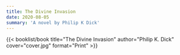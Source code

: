 ```yaml
---
title: The Divine Invasion
date: 2020-08-05
summary: 'A novel by Philip K Dick'
---
```


{{< booklist/book
title="The Divine Invasion"
author="Philip K. Dick"
cover="cover.jpg"
format="Print" >}}
